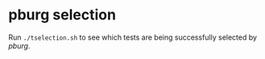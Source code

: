 # pburg selection

Run `./tselection.sh` to see which tests are being successfully selected by _pburg_.
